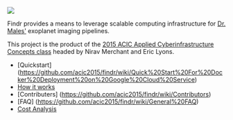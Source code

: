 ![](http://i.imgur.com/prd3V1T.png)


Findr provides a means to leverage scalable computing infrastructure for [Dr. Males'](https://github.com/acic2015/findr/wiki/General-FAQ#who-is-jared-males) exoplanet imaging pipelines.

This project is the product of the [2015 ACIC Applied Cyberinfrastructure Concepts class](Contributors) headed by Nirav Merchant and Eric Lyons.

* [Quickstart] (https://github.com/acic2015/findr/wiki/Quick%20Start%20For%20Docker%20Deployment%20on%20Google%20Cloud%20Service)
* [How it works](https://github.com/acic2015/findr/wiki/How%20findr%20Works)
* [Contributers] (https://github.com/acic2015/findr/wiki/Contributors)
* [FAQ] (https://github.com/acic2015/findr/wiki/General%20FAQ)
* [Cost Analysis](https://github.com/acic2015/findr/wiki/Benchmarking)
